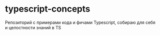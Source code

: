 # typescript-concepts
Репозиторий с примерами кода и фичами Typescript, собираю для себя и целостности знаний в TS
